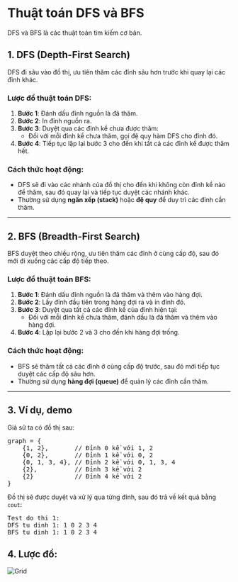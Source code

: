# Thuật toán DFS và BFS

DFS và BFS là các thuật toán tìm kiếm cơ bản.

## 1. DFS (Depth-First Search)

DFS đi sâu vào đồ thị, ưu tiên thăm các đỉnh sâu hơn trước khi quay lại các đỉnh khác.

### Lược đồ thuật toán DFS:

1. **Bước 1**: Đánh dấu đỉnh nguồn là đã thăm.
2. **Bước 2**: In đỉnh nguồn ra.
3. **Bước 3**: Duyệt qua các đỉnh kề chưa được thăm:
    - Đối với mỗi đỉnh kề chưa thăm, gọi đệ quy hàm DFS cho đỉnh đó.
4. **Bước 4**: Tiếp tục lặp lại bước 3 cho đến khi tất cả các đỉnh kề được thăm hết.

### Cách thức hoạt động:
- DFS sẽ đi vào các nhánh của đồ thị cho đến khi không còn đỉnh kề nào để thăm, sau đó quay lại và tiếp tục duyệt các nhánh khác.
- Thường sử dụng **ngăn xếp (stack)** hoặc **đệ quy** để duy trì các đỉnh cần thăm.

---

## 2. BFS (Breadth-First Search)

BFS duyệt theo chiều rộng, ưu tiên thăm các đỉnh ở cùng cấp độ, sau đó mới đi xuống các cấp độ tiếp theo.

### Lược đồ thuật toán BFS:

1. **Bước 1**: Đánh dấu đỉnh nguồn là đã thăm và thêm vào hàng đợi.
2. **Bước 2**: Lấy đỉnh đầu tiên trong hàng đợi ra và in đỉnh đó.
3. **Bước 3**: Duyệt qua tất cả các đỉnh kề của đỉnh hiện tại:
    - Đối với mỗi đỉnh kề chưa thăm, đánh dấu là đã thăm và thêm vào hàng đợi.
4. **Bước 4**: Lặp lại bước 2 và 3 cho đến khi hàng đợi trống.

### Cách thức hoạt động:
- BFS sẽ thăm tất cả các đỉnh ở cùng cấp độ trước, sau đó mới tiếp tục duyệt các cấp độ sâu hơn.
- Thường sử dụng **hàng đợi (queue)** để quản lý các đỉnh cần thăm.

---

## 3. Ví dụ, demo

Giả sử ta có đồ thị sau:

<pre>
graph = {
    {1, 2},       // Đỉnh 0 kề với 1, 2
    {0, 2},       // Đỉnh 1 kề với 0, 2
    {0, 1, 3, 4}, // Đỉnh 2 kề với 0, 1, 3, 4
    {2},          // Đỉnh 3 kề với 2
    {2}           // Đỉnh 4 kề với 2
}
</pre>

Đồ thị sẽ được duyệt và xử lý qua từng đỉnh, sau đó trả về kết quả bằng `cout`:
<pre>
Test do thi 1:
DFS tu dinh 1: 1 0 2 3 4 
BFS tu dinh 1: 1 0 2 3 4
</pre>
## 4. Lược đồ:
![Grid](https://github.com/user-attachments/assets/64db9d14-eceb-4045-bce8-facf55e94f58)

